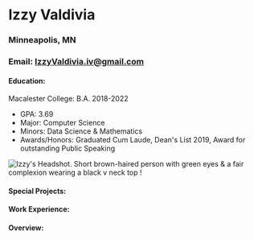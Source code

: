 # Izzy Valdivia

### Minneapolis, MN 
### Email: IzzyValdivia.iv@gmail.com


#### Education:
Macalester College: B.A. 2018-2022
- GPA: 3.69
- Major: Computer Science
- Minors: Data Science & Mathematics
- Awards/Honors: Graduated Cum Laude, Dean's List 2019, Award for outstanding Public Speaking

![Izzy's Headshot. Short brown-haired person with green eyes & a fair complexion wearing a black v neck top !](/assets/images/izzyHeadshot.png)

#### Special Projects: 


#### Work Experience: 


#### Overview: 
